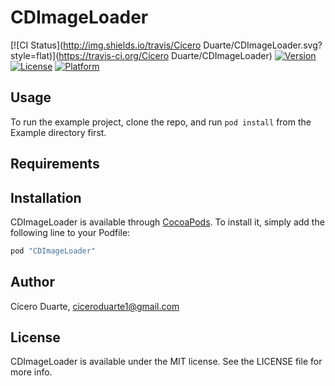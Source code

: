 # CDImageLoader

[![CI Status](http://img.shields.io/travis/Cícero Duarte/CDImageLoader.svg?style=flat)](https://travis-ci.org/Cícero Duarte/CDImageLoader)
[![Version](https://img.shields.io/cocoapods/v/CDImageLoader.svg?style=flat)](http://cocoapods.org/pods/CDImageLoader)
[![License](https://img.shields.io/cocoapods/l/CDImageLoader.svg?style=flat)](http://cocoapods.org/pods/CDImageLoader)
[![Platform](https://img.shields.io/cocoapods/p/CDImageLoader.svg?style=flat)](http://cocoapods.org/pods/CDImageLoader)

## Usage

To run the example project, clone the repo, and run `pod install` from the Example directory first.

## Requirements

## Installation

CDImageLoader is available through [CocoaPods](http://cocoapods.org). To install
it, simply add the following line to your Podfile:

```ruby
pod "CDImageLoader"
```

## Author

Cícero Duarte, ciceroduarte1@gmail.com

## License

CDImageLoader is available under the MIT license. See the LICENSE file for more info.
